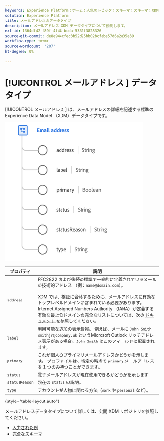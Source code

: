 ```yaml
---
keywords: Experience Platform；ホーム；人気のトピック；スキーマ；スキーマ；XDM；フィールド；スキーマ；スキーマ；emailAddress;xdm:emailAddress；メール；メールアドレス；データタイプ；データタイプ；
solution: Experience Platform
title: メールアドレスのデータタイプ
description: メールアドレス XDM データタイプについて説明します。
exl-id: 1364df42-f89f-4f48-bcda-5332f3828326
source-git-commit: de8e944cfec3b52d25bb02bcfebe57d6a2a35e39
workflow-type: tm+mt
source-wordcount: '207'
ht-degree: 0%

---
```


# [!UICONTROL  メールアドレス ] データタイプ

[!UICONTROL  メールアドレス ] は、メールアドレスの詳細を記述する標準の Experience Data Model （XDM）データタイプです。

<img src="../images/data-types/email-address.png" width="450" /><br />

| プロパティ | 説明 |
| --- | --- |
| `address` | RFC2822 および後続の標準で一般的に定義されているメールの技術的アドレス （例：`name@domain.com`）。<br><br>XDM では、検証に合格するために、メールアドレスに有効なトップレベルドメインが含まれている必要があります。 Internet Assigned Numbers Authority （IANA）が定義する有効な最上位ドメインの完全なリストについては、次の [ ドキュメント ](https://data.iana.org/TLD/tlds-alpha-by-domain.txt) を参照してください。 |
| `label` | 利用可能な追加の表示情報。 例えば、メールに `John Smith smithjr@company.uk` というMicrosoft Outlook リッチアドレス表示がある場合、`John Smith` はこのフィールドに配置されます。 |
| `primary` | これが個人のプライマリメールアドレスかどうかを示します。 プロファイルは、特定の時点で `primary` メールアドレスを 1 つのみ持つことができます。 |
| `status` | 電子メールアドレスが現在使用できるかどうかを示します |
| `statusReason` | 現在の `status` の説明。 |
| `type` | アカウントが人物に関わる方法（`work` や `personal` など）。 |

{style="table-layout:auto"}


メールアドレスデータタイプについて詳しくは、公開 XDM リポジトリを参照してください。

* [ 入力された例 ](https://github.com/adobe/xdm/blob/master/components/datatypes/demographic/emailaddress.example.1.json)
* [ 完全なスキーマ ](https://github.com/adobe/xdm/blob/master/components/datatypes/demographic/emailaddress.schema.json)
